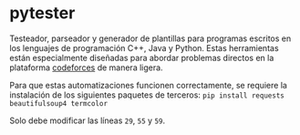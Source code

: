 # pytester
Testeador, parseador y generador de plantillas para programas escritos en los lenguajes de programación C++, Java y Python. Estas herramientas están especialmente diseñadas para abordar problemas directos en la plataforma [codeforces](https://codeforces.com/problemset) de manera ligera.

Para que estas automatizaciones funcionen correctamente, se requiere la instalación de los siguientes paquetes de terceros: `pip install requests beautifulsoup4 termcolor`

Solo debe modificar las líneas `29`, `55` y `59`.
